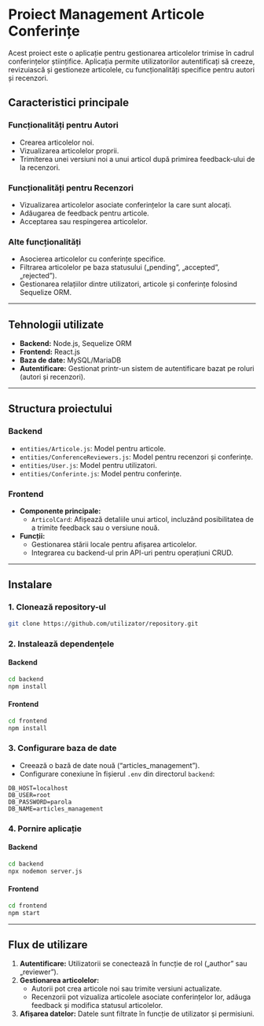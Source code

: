 # Proiect Management Articole Conferințe

Acest proiect este o aplicație pentru gestionarea articolelor trimise în cadrul conferințelor științifice. Aplicația permite utilizatorilor autentificați să creeze, revizuiască și gestioneze articolele, cu funcționalități specifice pentru autori și recenzori.

## Caracteristici principale

### Funcționalități pentru Autori
- Crearea articolelor noi.
- Vizualizarea articolelor proprii.
- Trimiterea unei versiuni noi a unui articol după primirea feedback-ului de la recenzori.

### Funcționalități pentru Recenzori
- Vizualizarea articolelor asociate conferințelor la care sunt alocați.
- Adăugarea de feedback pentru articole.
- Acceptarea sau respingerea articolelor.

### Alte funcționalități
- Asocierea articolelor cu conferințe specifice.
- Filtrarea articolelor pe baza statusului („pending”, „accepted”, „rejected”).
- Gestionarea relațiilor dintre utilizatori, articole și conferințe folosind Sequelize ORM.

---

## Tehnologii utilizate
- **Backend:** Node.js, Sequelize ORM
- **Frontend:** React.js
- **Baza de date:** MySQL/MariaDB
- **Autentificare:** Gestionat printr-un sistem de autentificare bazat pe roluri (autori și recenzori).

---

## Structura proiectului

### Backend
- `entities/Articole.js`: Model pentru articole.
- `entities/ConferenceReviewers.js`: Model pentru recenzori și conferințe.
- `entities/User.js`: Model pentru utilizatori.
- `entities/Conferinte.js`: Model pentru conferințe.

### Frontend
- **Componente principale:**
  - `ArticolCard`: Afișează detaliile unui articol, incluzând posibilitatea de a trimite feedback sau o versiune nouă.
- **Funcții:**
  - Gestionarea stării locale pentru afișarea articolelor.
  - Integrarea cu backend-ul prin API-uri pentru operațiuni CRUD.

---

## Instalare

### 1. Clonează repository-ul
```bash
git clone https://github.com/utilizator/repository.git
```

### 2. Instalează dependențele
#### Backend
```bash
cd backend
npm install
```

#### Frontend
```bash
cd frontend
npm install
```

### 3. Configurare baza de date
- Creează o bază de date nouă (“articles_management”).
- Configurare conexiune în fișierul `.env` din directorul `backend`:
```env
DB_HOST=localhost
DB_USER=root
DB_PASSWORD=parola
DB_NAME=articles_management
```

### 4. Pornire aplicație
#### Backend
```bash
cd backend
npx nodemon server.js
```

#### Frontend
```bash
cd frontend
npm start
```

---

## Flux de utilizare
1. **Autentificare:** Utilizatorii se conectează în funcție de rol („author” sau „reviewer”).
2. **Gestionarea articolelor:**
   - Autorii pot crea articole noi sau trimite versiuni actualizate.
   - Recenzorii pot vizualiza articolele asociate conferințelor lor, adăuga feedback și modifica statusul articolelor.
3. **Afișarea datelor:** Datele sunt filtrate în funcție de utilizator și permisiuni.


